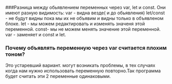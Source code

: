 ###Разница между обьявлением переменных через var, let и const.
Они имеют разную видимость:
var - видна везде( и до обьявления)
let/const - не будут видны пока мы их не объявим и видны только в объявленом блоке.
let - мы можем редактировать и изменять значеня этой переменной.
const- мы не можем менять значение этой переменной.
var - заменяет и const и let.
### Почему объявлять переменную через var считается плохим тоном?
Это устаревший вариант. могут возникать проблемы, в тех случаях когда нам нужно использовать переменную повторно.Так программа будет считать эти 2 переменные одинаковыми.